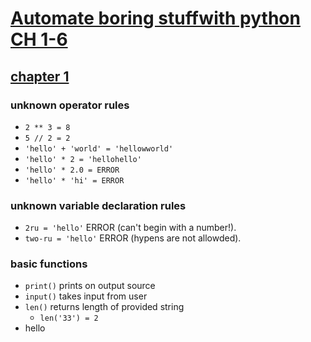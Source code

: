 # [Automate boring stuffwith python CH 1-6](https://automatetheboringstuff.com)
## [chapter 1](https://automatetheboringstuff.com/2e/chapter1/)
### unknown operator rules
* ```2 ** 3 = 8```
* ```5 // 2 = 2```
* ```'hello' + 'world' = 'hellowworld'```
* ```'hello' * 2 = 'hellohello'```
* ```'hello' * 2.0 = ERROR```
* ```'hello' * 'hi' = ERROR```

### unknown variable declaration rules
* ```2ru = 'hello'``` ERROR (can't begin with a number!).
* ```two-ru = 'hello'``` ERROR (hypens are not allowded).

### basic functions
* ```print()``` prints on output source 
* ```input()``` takes input from user
* ```len()``` returns length of provided string
  * ```len('33') = 2```
* hello
